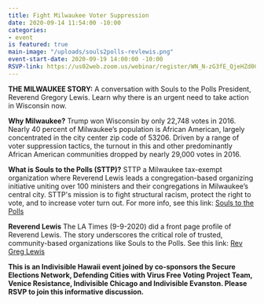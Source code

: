 ```yaml
---
title: Fight Milwaukee Voter Suppression
date: 2020-09-14 11:54:00 -10:00
categories:
- event
is featured: true
main-image: "/uploads/souls2polls-revlewis.png"
event-start-date: 2020-09-19 14:00:00 -10:00
RSVP-link: https://us02web.zoom.us/webinar/register/WN_N-zG3fE_QjeHZd0CDtGxxw
---
```


**THE MILWAUKEE STORY:**
A conversation with Souls to the Polls President, Reverend Gregory Lewis. Learn why there is an urgent need to take action in Wisconsin now. 

**Why Milwaukee?** 
Trump won Wisconsin by only 22,748 votes in 2016. Nearly 40 percent of Milwaukee’s population is African American, largely concentrated in the city center zip code of 53206. Driven by a range of voter suppression tactics, the turnout in this and other predominantly African American communities dropped by nearly 29,000 votes in 2016.

**What is Souls to the Polls (STTP)?**
STTP a Milwaukee tax-exempt organization where Reverend Lewis leads a congregation-based organizing initiative uniting over 100 ministers and their congregations in Milwaukee’s central city. STTP's mission is to fight structural racism, protect the right to vote, and to increase voter turn out. For more info, see this link: [Souls to the Polls](http://soulstothepollsmke.org/)

**Reverend Lewis**
The LA Times  (9-9-2020) did a front page profile of Reverend Lewis. The story underscores the critical role of trusted, community-based organizations like Souls to the Polls. See this link: [Rev Greg Lewis](https://www.latimes.com/politics/story/2020-09-10/black-voters-wisconsin-pandemic-disenfranchisement-pastor)

**This is an Indivisible Hawaii event joined by co-sponsors the Secure Elections Network, Defending Cities with Virus Free Voting Project Team, Venice Resistance, Indivisible Chicago and Indivisible Evanston. Please RSVP to join this informative discussion.**